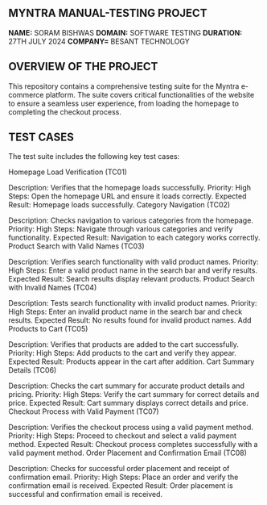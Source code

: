 ## MYNTRA MANUAL-TESTING PROJECT

**NAME:** SORAM BISHWAS
**DOMAIN:** SOFTWARE TESTING
**DURATION:** 27TH JULY 2024
**COMPANY=** BESANT TECHNOLOGY


## OVERVIEW OF THE PROJECT
This repository contains a comprehensive testing suite for the Myntra e-commerce platform. The suite covers critical functionalities of the website to ensure a seamless user experience, from loading the homepage to completing the checkout process.

## TEST CASES
The test suite includes the following key test cases:

Homepage Load Verification (TC01)

Description: Verifies that the homepage loads successfully.
Priority: High
Steps: Open the homepage URL and ensure it loads correctly.
Expected Result: Homepage loads successfully.
Category Navigation (TC02)

Description: Checks navigation to various categories from the homepage.
Priority: High
Steps: Navigate through various categories and verify functionality.
Expected Result: Navigation to each category works correctly.
Product Search with Valid Names (TC03)

Description: Verifies search functionality with valid product names.
Priority: High
Steps: Enter a valid product name in the search bar and verify results.
Expected Result: Search results display relevant products.
Product Search with Invalid Names (TC04)

Description: Tests search functionality with invalid product names.
Priority: High
Steps: Enter an invalid product name in the search bar and check results.
Expected Result: No results found for invalid product names.
Add Products to Cart (TC05)

Description: Verifies that products are added to the cart successfully.
Priority: High
Steps: Add products to the cart and verify they appear.
Expected Result: Products appear in the cart after addition.
Cart Summary Details (TC06)

Description: Checks the cart summary for accurate product details and pricing.
Priority: High
Steps: Verify the cart summary for correct details and price.
Expected Result: Cart summary displays correct details and price.
Checkout Process with Valid Payment (TC07)

Description: Verifies the checkout process using a valid payment method.
Priority: High
Steps: Proceed to checkout and select a valid payment method.
Expected Result: Checkout process completes successfully with a valid payment method.
Order Placement and Confirmation Email (TC08)

Description: Checks for successful order placement and receipt of confirmation email.
Priority: High
Steps: Place an order and verify the confirmation email is received.
Expected Result: Order placement is successful and confirmation email is received.

